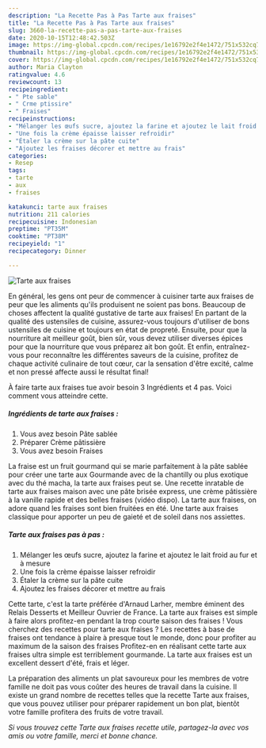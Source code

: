 ```yaml
---
description: "La Recette Pas à Pas Tarte aux fraises"
title: "La Recette Pas à Pas Tarte aux fraises"
slug: 3660-la-recette-pas-a-pas-tarte-aux-fraises
date: 2020-10-15T12:48:42.503Z
image: https://img-global.cpcdn.com/recipes/1e16792e2f4e1472/751x532cq70/tarte-aux-fraises-photo-principale-de-la-recette.jpg
thumbnail: https://img-global.cpcdn.com/recipes/1e16792e2f4e1472/751x532cq70/tarte-aux-fraises-photo-principale-de-la-recette.jpg
cover: https://img-global.cpcdn.com/recipes/1e16792e2f4e1472/751x532cq70/tarte-aux-fraises-photo-principale-de-la-recette.jpg
author: Maria Clayton
ratingvalue: 4.6
reviewcount: 13
recipeingredient:
- " Pte sable"
- " Crme ptissire"
- " Fraises"
recipeinstructions:
- "Mélanger les œufs sucre, ajoutez la farine et ajoutez le lait froid au fur et à mesure"
- "Une fois la crème épaisse laisser refroidir"
- "Étaler la crème sur la pâte cuite"
- "Ajoutez les fraises décorer et mettre au frais"
categories:
- Resep
tags:
- tarte
- aux
- fraises

katakunci: tarte aux fraises 
nutrition: 211 calories
recipecuisine: Indonesian
preptime: "PT35M"
cooktime: "PT38M"
recipeyield: "1"
recipecategory: Dinner

---
```



![Tarte aux fraises](https://img-global.cpcdn.com/recipes/1e16792e2f4e1472/751x532cq70/tarte-aux-fraises-photo-principale-de-la-recette.jpg)

En général, les gens ont peur de commencer à cuisiner tarte aux fraises de peur que les aliments qu'ils produisent ne soient pas bons. Beaucoup de choses affectent la qualité gustative de tarte aux fraises! En partant de la qualité des ustensiles de cuisine, assurez-vous toujours d'utiliser de bons ustensiles de cuisine et toujours en état de propreté. Ensuite, pour que la nourriture ait meilleur goût, bien sûr, vous devez utiliser diverses épices pour que la nourriture que vous préparez ait bon goût. Et enfin, entraînez-vous pour reconnaître les différentes saveurs de la cuisine, profitez de chaque activité culinaire de tout cœur, car la sensation d'être excité, calme et non pressé affecte aussi le résultat final!

<!--inarticleads1-->

À faire tarte aux fraises tue avoir besoin 3 Ingrédients et 4 pas. Voici comment vous atteindre cette.

##### Ingrédients de tarte aux fraises :

1. Vous avez besoin  Pâte sablée
1. Préparer  Crème pâtissière
1. Vous avez besoin  Fraises


La fraise est un fruit gourmand qui se marie parfaitement à la pâte sablée pour créer une tarte aux Gourmande avec de la chantilly ou plus exotique avec du thé macha, la tarte aux fraises peut se. Une recette inratable de tarte aux fraises maison avec une pâte brisée express, une crème pâtissière à la vanille rapide et des belles fraises (vidéo dispo). La tarte aux fraises, on adore quand les fraises sont bien fruitées en été. Une tarte aux fraises classique pour apporter un peu de gaieté et de soleil dans nos assiettes. 

<!--inarticleads2-->

##### Tarte aux fraises pas à pas :

1. Mélanger les œufs sucre, ajoutez la farine et ajoutez le lait froid au fur et à mesure
1. Une fois la crème épaisse laisser refroidir
1. Étaler la crème sur la pâte cuite
1. Ajoutez les fraises décorer et mettre au frais


Cette tarte, c&#39;est la tarte préférée d&#39;Arnaud Larher, membre éminent des Relais Desserts et Meilleur Ouvrier de France. La tarte aux fraises est simple à faire alors profitez-en pendant la trop courte saison des fraises ! Vous cherchez des recettes pour tarte aux fraises ? Les recettes à base de fraises ont tendance à plaire à presque tout le monde, donc pour profiter au maximum de la saison des fraises Profitez-en en réalisant cette tarte aux fraises ultra simple est terriblement gourmande. La tarte aux fraises est un excellent dessert d&#39;été, frais et léger. 

<!--inarticleads1-->

<p>
La préparation des aliments un plat savoureux pour les membres de votre famille ne doit pas vous coûter des heures de travail dans la cuisine. Il existe un grand nombre de recettes telles que la recette Tarte aux fraises, que vous pouvez utiliser pour préparer rapidement un bon plat, bientôt votre famille profitera des fruits de votre travail.
</p>

<p>
<i>Si vous trouvez cette Tarte aux fraises recette utile, partagez-la avec vos amis ou votre famille, merci et bonne chance.</i>
</p>
